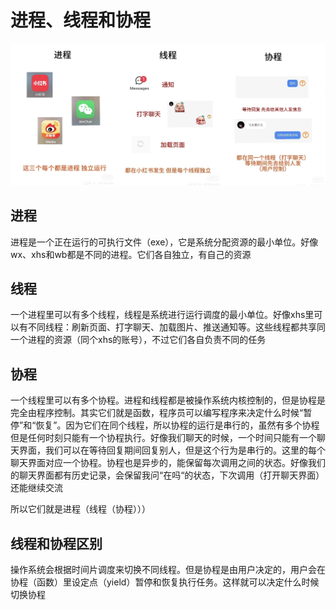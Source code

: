 # 进程、线程和协程
![process](../Assets/OS/process.jpg)

## 进程
进程是一个正在运行的可执行文件（exe），它是系统分配资源的最小单位。好像wx、xhs和wb都是不同的进程。它们各自独立，有自己的资源
	
## 线程
一个进程里可以有多个线程，线程是系统进行运行调度的最小单位。好像xhs里可以有不同线程：刷新页面、打字聊天、加载图片、推送通知等。这些线程都共享同一个进程的资源（同个xhs的账号），不过它们各自负责不同的任务
	
## 协程
一个线程里可以有多个协程。进程和线程都是被操作系统内核控制的，但是协程是完全由程序控制。其实它们就是函数，程序员可以编写程序来决定什么时候“暂停”和“恢复”。因为它们在同个线程，所以协程的运行是串行的，虽然有多个协程但是任何时刻只能有一个协程执行。好像我们聊天的时候，一个时间只能有一个聊天界面，我们可以在等待回复期间回复别人，但是这个行为是串行的。这里的每个聊天界面对应一个协程。协程也是异步的，能保留每次调用之间的状态。好像我们的聊天界面都有历史记录，会保留我问“在吗“的状态，下次调用（打开聊天界面）还能继续交流
	
所以它们就是进程（线程（协程）））
	
## 线程和协程区别
操作系统会根据时间片调度来切换不同线程。但是协程是由用户决定的，用户会在协程（函数）里设定点（yield）暂停和恢复执行任务。这样就可以决定什么时候切换协程
